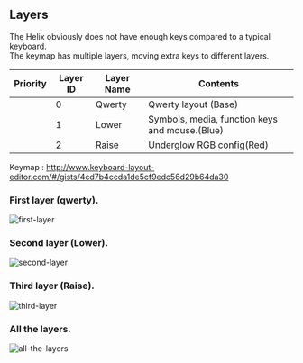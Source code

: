 
## Layers

The Helix obviously does not have enough keys compared to a typical keyboard.  
The keymap has multiple layers, moving extra keys to different layers.

|Priority|Layer ID|Layer Name|Contents|
| ---- | ---- | --- | --- |
||0|Qwerty|Qwerty layout (Base)|
||1|Lower|Symbols, media, function keys and mouse.(Blue)|
||2|Raise|Underglow RGB config(Red)|

Keymap : http://www.keyboard-layout-editor.com/#/gists/4cd7b4ccda1de5cf9edc56d29b64da30
### First layer (qwerty).
![first-layer](https://i.imgur.com/BaVDVdB.png)
### Second layer (Lower).
![second-layer](https://i.imgur.com/HbDVTfp.png)
### Third layer (Raise).
![third-layer](https://i.imgur.com/IlZuDL7.png)
### All the layers.
 ![all-the-layers](https://i.imgur.com/8h9UB6a.png)
 
 <!---![Keyboard](https://i.imgur.com/Onwmsss.png) -->
 

